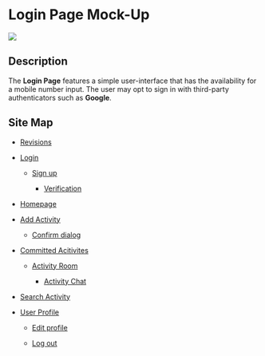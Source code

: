 # Login Page Mock-Up
![](https://github.com/your-repo/assets/image.png)


## Description
The **Login Page** features a simple user-interface that has the availability for a mobile number input. The user may opt to sign in with third-party authenticators such as **Google**.



## Site Map

- [Revisions](https://github.com/jbcabs14/Hiraya/blob/main/README.md)

- [Login](login.md)

  * [Sign up](sign-up.md)

    * [Verification](verification.md)

- [Homepage](homepage.md)

- [Add Activity](add-activity.md)

   * [Confirm dialog](confirm-dialog.md)

- [Committed Acitivites](committed-activities.md)

  * [Activity Room](activity-room.md)
 
    * [Activity Chat](activity-chat.md)

- [Search Activity](search-activity.md)

- [User Profile](user-profile.md)

  * [Edit profile](edit-profile.md)
 
  * [Log out](log-out.md)
